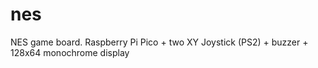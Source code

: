 # nes
NES game board. Raspberry Pi Pico + two XY Joystick (PS2) + buzzer + 128x64 monochrome display
